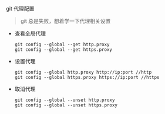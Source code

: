 git 代理配置

> git 总是失败，想着学一下代理相关设置



- 查看全局代理

  ```shell
  git config --global --get http.proxy 
  git config --global --get https.proxy 
  ```

- 设置代理

  ```shell
  git config --global http.proxy http://ip:port //http
  git config --global https.proxy https://ip:port //https
  ```

- 取消代理

  ```shell
  git config --global --unset http.proxy 
  git config --global --unset https.proxy 
  ```

